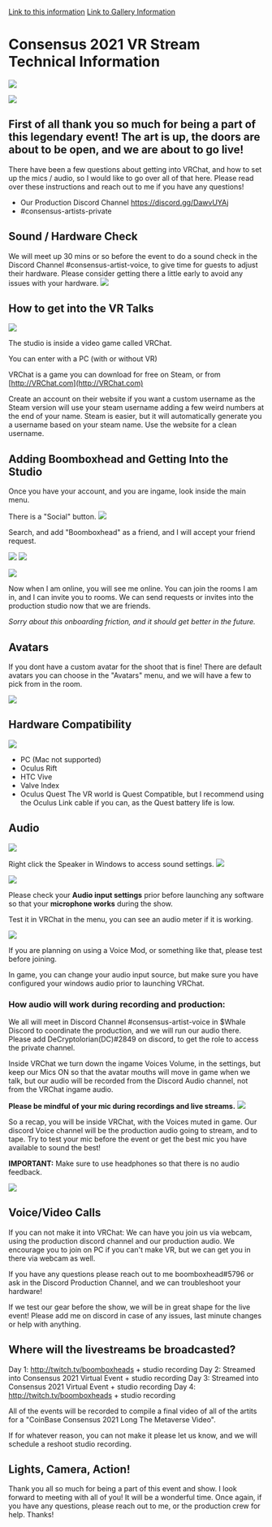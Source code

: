 [Link to this information](https://gm3.github.io/consensus2021techinical/)
[Link to Gallery Information](https://gm3.github.io/consensus2021/)
# Consensus 2021 VR Stream Technical Information

![](https://i.imgur.com/DUrap4V.jpg)


![](https://i.imgur.com/kHOraU1.jpg)


## First of all thank you so much for being a part of this legendary event! The art is up, the doors are about to be open, and we are about to go live!

There have been a few questions about getting into VRChat, and how to set up the mics /  audio, so I would like to go over all of that here. Please read over these instructions and reach out to me if you have any questions!

* Our Production Discord Channel https://discord.gg/DawvUYAj
* #consensus-artists-private


## Sound /  Hardware Check
We will meet up 30 mins or so before the event to do a sound check in the Discord Channel #consensus-artist-voice, to give time for guests to adjust their hardware.
Please consider getting there a little early to avoid any issues with your hardware.
![](https://i.imgur.com/1kMh2lP.png)


## How to get into the VR Talks
![](https://i.imgur.com/yUGpDLC.png)

The studio is inside a video game called VRChat.

You can enter with a PC (with or without VR)

VRChat is a game you can download for free on Steam, or from [http://VRChat.com](http://VRChat.com)

Create an account on their website if you want a custom username as the Steam version will use your steam username adding a few weird numbers at the end of your name. Steam is easier, but it will automatically generate you a username based on your steam name. Use the website for a clean username.

## Adding Boomboxhead and Getting Into the Studio
Once you have your account, and you are ingame, look inside the main menu.

There is a "Social" button.
![](https://i.imgur.com/vzmX4u0.jpg)

Search, and add "Boomboxhead" as a friend, and I will accept your friend request.

![](https://i.imgur.com/jPMOeGh.png)
![](https://i.imgur.com/TrIgH1o.png)

![](https://i.imgur.com/Hf8XEuu.png)


Now when I am online, you will see me online.
You can join the rooms I am in, and I can invite you to rooms.
We can send requests or invites into the production studio now that we are friends.

*Sorry about this onboarding friction, and it should get better in the future.*

## Avatars
If you dont have a custom avatar for the shoot that is fine! There are default avatars you can choose in the "Avatars" menu, and we will have a few to pick from in the room.

![](https://i.imgur.com/TLn81st.png)


## Hardware Compatibility

![](https://i.imgur.com/zOyHDKL.png)

* PC (Mac not supported)
* Oculus Rift
* HTC Vive
* Valve Index
* Oculus Quest
The VR world is Quest Compatible, but I recommend using the Oculus Link cable if you can, as the Quest battery life is low.

## Audio

![](https://i.imgur.com/oMurZ1v.jpg)

Right click the Speaker in Windows to access sound settings.
![](https://i.imgur.com/4Bccgx9.png)

![](https://i.imgur.com/HQKkIOe.png)


Please check your **Audio input settings** prior before launching any software so that your **microphone works** during the show.


Test it in VRChat in the menu, you can see an audio meter if it is working.

![](https://i.imgur.com/HsAo70h.png)


If you are planning on using a Voice Mod, or something like that, please test before joining.

In game, you can change your audio input source, but make sure you have configured your windows audio prior to launching VRChat.

### How audio will work during recording and production:

We all will meet in Discord Channel #consensus-artist-voice in $Whale Discord to coordinate the production, and we will run our audio there. Please add DeCryptolorian(DC)#2849 on discord, to get the role to access the private channel.

Inside VRChat we turn down the ingame Voices Volume, in the settings, but keep our Mics ON so that the avatar mouths will move in game when we talk, but our audio will be recorded from the Discord Audio channel, not from the VRChat ingame audio.

**Please be mindful of your mic during recordings and live streams.**
![](https://i.imgur.com/IK40O4g.png)

So a recap, you will be inside VRChat, with the Voices muted in game. Our discord Voice channel will be the production audio going to stream, and to tape. Try to test your mic before the event or get the best mic you have available to sound the best!

**IMPORTANT:** Make sure to use headphones so that there is no audio feedback.

![](https://i.imgur.com/ndts2KS.png)


## Voice/Video Calls
If you can not make it into VRChat: We can have you join us via webcam, using the production discord channel and our production audio. We encourage you to join on PC if you can't make VR, but we can get you in there via webcam as well.

If you have any questions please reach out to me boomboxhead#5796 or ask in the Discord Production Channel, and we can troubleshoot your hardware!

If we test our gear before the show, we will be in great shape for the live event! Please add me on discord in case of any issues, last minute changes or help with anything.

## Where will the livestreams be broadcasted?

 Day 1: http://twitch.tv/boomboxheads + studio recording
 Day 2: Streamed into Consensus 2021 Virtual Event + studio recording
 Day 3: Streamed into Consensus 2021 Virtual Event + studio recording
 Day 4: http://twitch.tv/boomboxheads + studio recording

All of the events will be recorded to compile a final video of all of the artits for a "CoinBase Consensus 2021 Long The Metaverse Video".

If for whatever reason, you can not make it please let us know, and we will schedule a reshoot studio recording.

## Lights, Camera, Action!

Thank you all so much for being a part of this event and show. I look forward to meeting with all of you! It will be a wonderful time. Once again, if you have any questions, please reach out to me, or the production crew for help. Thanks!
